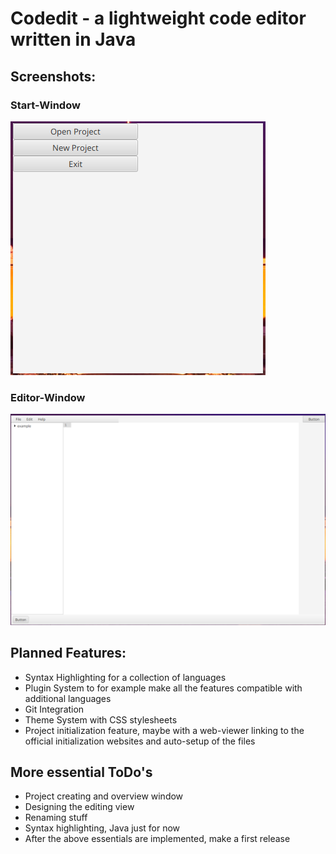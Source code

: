 # Codedit - a lightweight code editor written in Java
## Screenshots:
### Start-Window
![picture](https://github.com/TollerNamen/Codedit/blob/65903a078ea48a8cdd0a7d20459f62e27be984a5/2023-10-28-172631_sway-screenshot.png)
### Editor-Window
![picture](https://github.com/TollerNamen/Codedit/blob/65903a078ea48a8cdd0a7d20459f62e27be984a5/2023-10-28-172711_sway-screenshot.png)
## Planned Features:
* Syntax Highlighting for a collection of languages
* Plugin System to for example make all the features compatible with additional languages
* Git Integration
* Theme System with CSS stylesheets
* Project initialization feature, maybe with a web-viewer linking to the official initialization websites and auto-setup of the files

## More essential ToDo's
* Project creating and overview window
* Designing the editing view
* Renaming stuff
* Syntax highlighting, Java just for now
* After the above essentials are implemented, make a first release